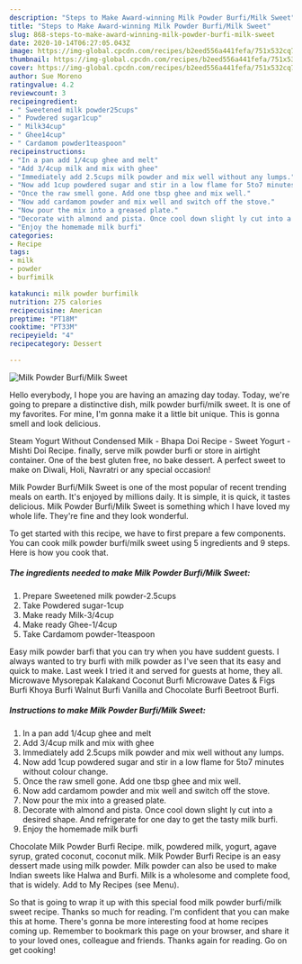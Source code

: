 ```yaml
---
description: "Steps to Make Award-winning Milk Powder Burfi/Milk Sweet"
title: "Steps to Make Award-winning Milk Powder Burfi/Milk Sweet"
slug: 868-steps-to-make-award-winning-milk-powder-burfi-milk-sweet
date: 2020-10-14T06:27:05.043Z
image: https://img-global.cpcdn.com/recipes/b2eed556a441fefa/751x532cq70/milk-powder-burfimilk-sweet-recipe-main-photo.jpg
thumbnail: https://img-global.cpcdn.com/recipes/b2eed556a441fefa/751x532cq70/milk-powder-burfimilk-sweet-recipe-main-photo.jpg
cover: https://img-global.cpcdn.com/recipes/b2eed556a441fefa/751x532cq70/milk-powder-burfimilk-sweet-recipe-main-photo.jpg
author: Sue Moreno
ratingvalue: 4.2
reviewcount: 3
recipeingredient:
- " Sweetened milk powder25cups"
- " Powdered sugar1cup"
- " Milk34cup"
- " Ghee14cup"
- " Cardamom powder1teaspoon"
recipeinstructions:
- "In a pan add 1/4cup ghee and melt"
- "Add 3/4cup milk and mix with ghee"
- "Immediately add 2.5cups milk powder and mix well without any lumps."
- "Now add 1cup powdered sugar and stir in a low flame for 5to7 minutes without colour change."
- "Once the raw smell gone. Add one tbsp ghee and mix well."
- "Now add cardamom powder and mix well and switch off the stove."
- "Now pour the mix into a greased plate."
- "Decorate with almond and pista. Once cool down slight ly cut into a desired shape. And refrigerate for one day to get the tasty milk burfi."
- "Enjoy the homemade milk burfi"
categories:
- Recipe
tags:
- milk
- powder
- burfimilk

katakunci: milk powder burfimilk 
nutrition: 275 calories
recipecuisine: American
preptime: "PT18M"
cooktime: "PT33M"
recipeyield: "4"
recipecategory: Dessert

---
```



![Milk Powder Burfi/Milk Sweet](https://img-global.cpcdn.com/recipes/b2eed556a441fefa/751x532cq70/milk-powder-burfimilk-sweet-recipe-main-photo.jpg)

Hello everybody, I hope you are having an amazing day today. Today, we're going to prepare a distinctive dish, milk powder burfi/milk sweet. It is one of my favorites. For mine, I'm gonna make it a little bit unique. This is gonna smell and look delicious.

Steam Yogurt Without Condensed Milk - Bhapa Doi Recipe - Sweet Yogurt - Mishti Doi Recipe. finally, serve milk powder burfi or store in airtight container. One of the best gluten free, no bake dessert. A perfect sweet to make on Diwali, Holi, Navratri or any special occasion!

Milk Powder Burfi/Milk Sweet is one of the most popular of recent trending meals on earth. It's enjoyed by millions daily. It is simple, it is quick, it tastes delicious. Milk Powder Burfi/Milk Sweet is something which I have loved my whole life. They're fine and they look wonderful.


To get started with this recipe, we have to first prepare a few components. You can cook milk powder burfi/milk sweet using 5 ingredients and 9 steps. Here is how you cook that.

<!--inarticleads1-->

##### The ingredients needed to make Milk Powder Burfi/Milk Sweet:

1. Prepare  Sweetened milk powder-2.5cups
1. Take  Powdered sugar-1cup
1. Make ready  Milk-3/4cup
1. Make ready  Ghee-1/4cup
1. Take  Cardamom powder-1teaspoon


Easy milk powder barfi that you can try when you have suddent guests. I always wanted to try burfi with milk powder as I&#39;ve seen that its easy and quick to make. Last week I tried it and served for guests at home, they all. Microwave Mysorepak Kalakand Coconut Burfi Microwave Dates &amp; Figs Burfi Khoya Burfi Walnut Burfi Vanilla and Chocolate Burfi Beetroot Burfi. 

<!--inarticleads2-->

##### Instructions to make Milk Powder Burfi/Milk Sweet:

1. In a pan add 1/4cup ghee and melt
1. Add 3/4cup milk and mix with ghee
1. Immediately add 2.5cups milk powder and mix well without any lumps.
1. Now add 1cup powdered sugar and stir in a low flame for 5to7 minutes without colour change.
1. Once the raw smell gone. Add one tbsp ghee and mix well.
1. Now add cardamom powder and mix well and switch off the stove.
1. Now pour the mix into a greased plate.
1. Decorate with almond and pista. Once cool down slight ly cut into a desired shape. And refrigerate for one day to get the tasty milk burfi.
1. Enjoy the homemade milk burfi


Chocolate Milk Powder Burfi Recipe. milk, powdered milk, yogurt, agave syrup, grated coconut, coconut milk. Milk Powder Burfi Recipe is an easy dessert made using milk powder. Milk powder can also be used to make Indian sweets like Halwa and Burfi. Milk is a wholesome and complete food, that is widely. Add to My Recipes (see Menu). 

So that is going to wrap it up with this special food milk powder burfi/milk sweet recipe. Thanks so much for reading. I'm confident that you can make this at home. There's gonna be more interesting food at home recipes coming up. Remember to bookmark this page on your browser, and share it to your loved ones, colleague and friends. Thanks again for reading. Go on get cooking!
